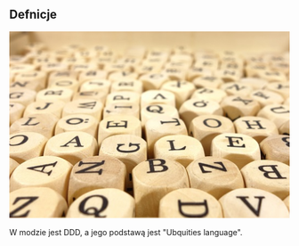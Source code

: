 ## Defnicje
![](./resources/img/abc-accomplished-alphabet-48898.jpg)

<aside class="notes">
W modzie jest DDD, a jego podstawą jest "Ubquities language".
</aside>
